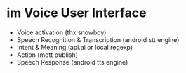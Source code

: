 # im Voice User Interface


* Voice activation (thx snowboy)
* Speech Recognition & Transcription (android stt engine)
* Intent & Meaning (api.ai or local regexp)
* Action (mqtt publish)
* Speech Response (android tts engine)
